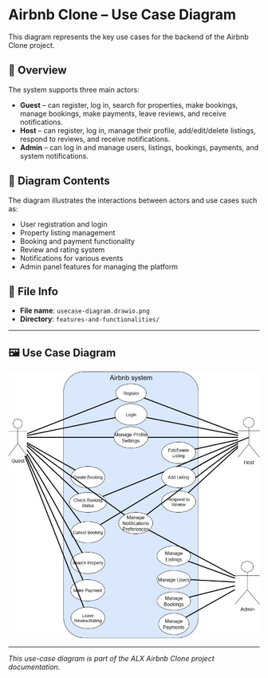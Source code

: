 # Airbnb Clone – Use Case Diagram

This diagram represents the key use cases for the backend of the Airbnb Clone project.

## 📌 Overview

The system supports three main actors:

- **Guest** – can register, log in, search for properties, make bookings, manage bookings, make payments, leave reviews, and receive notifications.
- **Host** – can register, log in, manage their profile, add/edit/delete listings, respond to reviews, and receive notifications.
- **Admin** – can log in and manage users, listings, bookings, payments, and system notifications.

## 🧩 Diagram Contents

The diagram illustrates the interactions between actors and use cases such as:

- User registration and login
- Property listing management
- Booking and payment functionality
- Review and rating system
- Notifications for various events
- Admin panel features for managing the platform

## 📁 File Info

- **File name**: `usecase-diagram.drawio.png`
- **Directory**: `features-and-functionalities/`

---

## 🖼️ Use Case Diagram

![Use Case Diagram](usecase-diagram.drawio.png)

---

*This use-case diagram is part of the ALX Airbnb Clone project documentation.*
